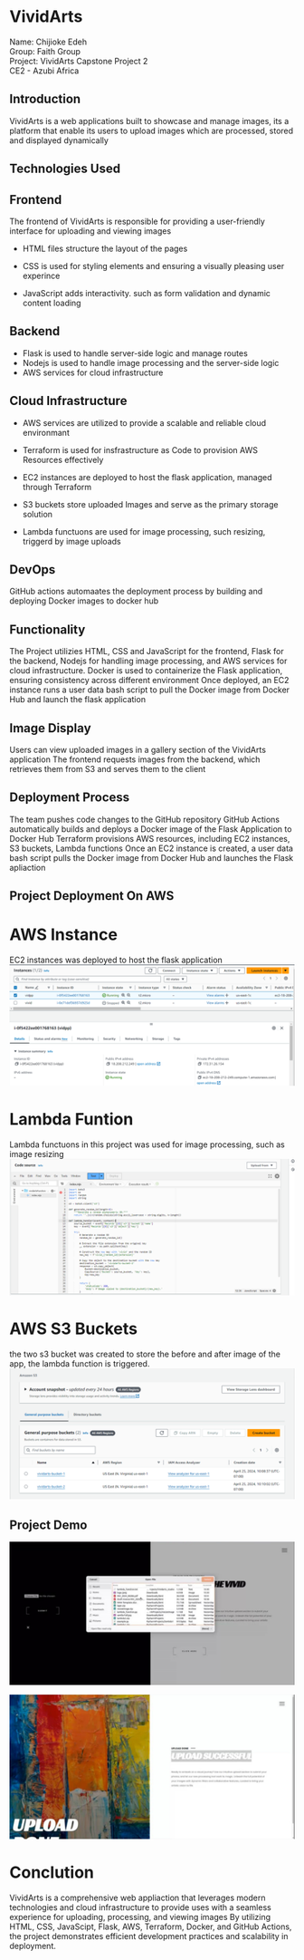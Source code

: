 # VividArts
Name: Chijioke Edeh <br>
Group: Faith Group <br>
Project: VividArts Capstone Project 2 <br>
CE2 - Azubi Africa

## Introduction
VividArts is a web applications built to showcase and manage images, 
its a platform that enable its users to upload images which are processed, stored and displayed dynamically

## Technologies Used 
## Frontend 
The frontend of VividArts is responsible for providing a user-friendly interface for uploading and viewing images 

* HTML files structure the layout of the pages 

* CSS is used for styling elements and ensuring a visually pleasing user experince 

* JavaScript adds interactivity. such as form validation and dynamic content loading 


## Backend 
* Flask is used to handle server-side logic and manage routes
* Nodejs is used to handle image processing and the server-side logic
* AWS services for cloud infrastructure 

## Cloud Infrastructure
* AWS services are utilized to provide a scalable and reliable cloud environmant 

* Terraform is used for insfrastructure as Code to provision AWS Resources effectively 

* EC2 instances are deployed to host the flask application, managed through Terraform 

* S3 buckets store uploaded Images and serve as the primary storage solution 

* Lambda functuons are used for image processing, such resizing, triggerd by image uploads 

## DevOps
GitHub actions automaates the deployment process by building and deploying Docker images to docker hub



## Functionality
The Project utilizies HTML, CSS and JavaScript for the frontend, Flask for the backend, Nodejs for handling image processing, and AWS services for cloud infrastructure.
Docker is used to containerize the Flask application, ensuring consistency across different environment 
Once deployed, an EC2 instance runs a user data bash script to pull the Docker image from Docker Hub and launch the flask application

## Image Display
Users can view uploaded images in a gallery section of the VividArts application
The frontend requests images from the backend, which retrieves them from S3 and serves them to the client 

## Deployment Process
The team pushes code changes to the GitHub repository
GitHub Actions automatically builds and deploys a Docker image of the Flask Application to Docker Hub
Terraform provisions AWS resources, including EC2 instances, S3 buckets, Lambda functions
Once an EC2 instance is created, a user data bash script pulls the Docker image from Docker Hub and launches the Flask apliaction

## Project Deployment On AWS
# AWS Instance
EC2 instances was deployed to host the flask application
![AWS Inatnce](https://github.com/dGheek/VividArts_Studio-PhotoApp-/raw/main/instance.png)

# Lambda Funtion
Lambda functuons in this project was used for image processing, such as image resizing
![AWS Lambda Function](https://github.com/dGheek/VividArts_Studio-PhotoApp-/raw/main/lambda_code.png)

# AWS S3 Buckets
the two s3 bucket was created to store the before and after image of the app, the lambda function is triggered.
![AWS S3 Bucket](https://github.com/dGheek/VividArts_Studio-PhotoApp-/raw/main/s3.png)

## Project Demo
![AWS S3 Bucket](https://github.com/dGheek/VividArts_Studio-PhotoApp-/raw/main/d1.jpeg)

![AWS S3 Bucket](https://github.com/dGheek/VividArts_Studio-PhotoApp-/raw/main/d2.jpeg)

# Conclution 
VividArts is a comprehensive web appliaction that leverages modern technologies and cloud infrastructure to provide uses with a seamless experience for uploading, processing, and viewing images 
By utilizing HTML, CSS, JavaScipt, Flask, AWS, Terraform, Docker,  and GitHub Actions, the project demonstrates efficient development practices and scalability in deployment.


